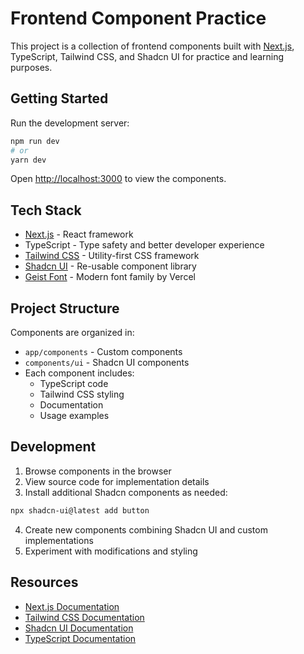 # Frontend Component Practice

This project is a collection of frontend components built with [Next.js](https://nextjs.org), TypeScript, Tailwind CSS, and Shadcn UI for practice and learning purposes.

## Getting Started

Run the development server:

```bash
npm run dev
# or
yarn dev
```

Open [http://localhost:3000](http://localhost:3000) to view the components.

## Tech Stack

- [Next.js](https://nextjs.org) - React framework
- TypeScript - Type safety and better developer experience
- [Tailwind CSS](https://tailwindcss.com) - Utility-first CSS framework
- [Shadcn UI](https://ui.shadcn.com) - Re-usable component library
- [Geist Font](https://vercel.com/font) - Modern font family by Vercel

## Project Structure

Components are organized in:
- `app/components` - Custom components
- `components/ui` - Shadcn UI components
- Each component includes:
  - TypeScript code
  - Tailwind CSS styling
  - Documentation
  - Usage examples

## Development

1. Browse components in the browser
2. View source code for implementation details
3. Install additional Shadcn components as needed:
```bash
npx shadcn-ui@latest add button
```
4. Create new components combining Shadcn UI and custom implementations
5. Experiment with modifications and styling

## Resources

- [Next.js Documentation](https://nextjs.org/docs)
- [Tailwind CSS Documentation](https://tailwindcss.com/docs)
- [Shadcn UI Documentation](https://ui.shadcn.com)
- [TypeScript Documentation](https://www.typescriptlang.org/docs)
